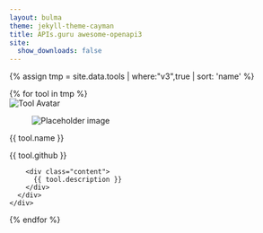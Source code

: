 ```yaml
---
layout: bulma
theme: jekyll-theme-cayman
title: APIs.guru awesome-openapi3
site:
  show_downloads: false
---
```


{% assign tmp = site.data.tools | where:"v3",true | sort: 'name' %}

<div class="tile is-ancestor is-12">
<div class="tile is-parent is-12">
{% for tool in tmp %}
  <div class="card tile is-6 is-child">
    <!--<div class="card"> -->
      <div class="card-image">
        <img src="{{ tool.logo }}" alt="Tool Avatar">
      </div>
      <div class="card-content">
        <div class="media">
          <div class="media-left">
            <figure class="image is-48x48">
              <img src="https://bulma.io/images/placeholders/96x96.png" alt="Placeholder image">
            </figure>
          </div>
          <div class="media-content">
            <p class="title is-4">{{ tool.name }}</p>
            <p class="subtitle is-6">{{ tool.github }}</p>
          </div>
        </div>

        <div class="content">
          {{ tool.description }}
        </div>
      </div>
    </div>      
  </div>
{% endfor %}
</div>
</div>

<script src="https://cdnjs.cloudflare.com/ajax/libs/zepto/1.2.0/zepto.min.js"></script>
